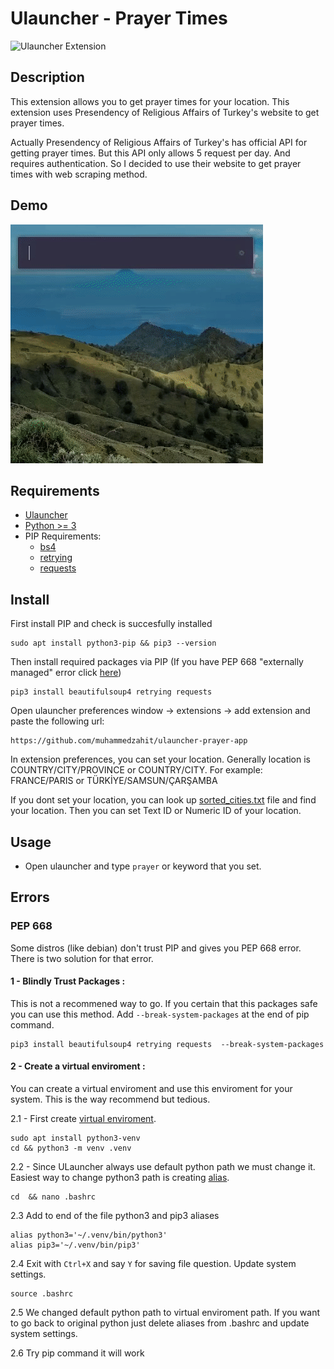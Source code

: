 # Ulauncher - Prayer Times

![Ulauncher Extension](https://img.shields.io/badge/Ulauncher-Extension-green.svg)

## Description

This extension allows you to get prayer times for your location. This extension uses Presendency of Religious Affairs of Turkey's website to get prayer times.

Actually Presendency of Religious Affairs of Turkey's has official API for getting prayer times. But this API only allows 5 request per day. And requires authentication. So I decided to use their website to get prayer times with web scraping method.

## Demo

![demo](video.gif)

## Requirements

- [Ulauncher](https://ulauncher.io/)
- [Python >= 3](https://www.python.org/)
- PIP Requirements:
    - [bs4](https://pypi.org/project/beautifulsoup4/)
    - [retrying](https://pypi.org/project/retrying/)
    - [requests](https://pypi.org/project/requests/)

## Install

First install PIP and check is succesfully installed

```
sudo apt install python3-pip && pip3 --version
```

Then install required packages via PIP (If you have PEP 668 "externally managed" error click [here](#pep-668))

```
pip3 install beautifulsoup4 retrying requests 
```

Open ulauncher preferences window -> extensions -> add extension and paste the following url:

```
https://github.com/muhammedzahit/ulauncher-prayer-app
```

In extension preferences, you can set your location. Generally location is COUNTRY/CITY/PROVINCE or COUNTRY/CITY. For example: FRANCE/PARIS or TÜRKİYE/SAMSUN/ÇARŞAMBA

If you dont set your location, you can look up [sorted_cities.txt](https://github.com/muhammedzahit/ulauncher-prayer-app/blob/main/sorted_cities.txt) file and find your location. Then you can set Text ID or Numeric ID of your location.

## Usage

- Open ulauncher and type `prayer` or keyword that you set.

## Errors

### PEP 668

Some distros (like debian) don't trust PIP and gives you PEP 668 error. There is two solution for that error.

#### 1 - Blindly Trust Packages :

This is not a recommened way to go. If you certain that this packages safe you can use this method. Add `--break-system-packages` at the end of pip command.
```
pip3 install beautifulsoup4 retrying requests  --break-system-packages
```

#### 2 - Create a virtual enviroment :

You can create a virtual enviroment and use this enviroment for your system. This is the way recommend but tedious.

2.1 - First create [virtual enviroment](https://docs.python.org/3/library/venv.html). 
```
sudo apt install python3-venv
cd && python3 -m venv .venv
```

2.2 - Since ULauncher always use default python path we must change it. Easiest way to change python3 path is creating [alias](https://www.baeldung.com/linux/create-alias).
```
cd  && nano .bashrc
```

2.3 Add to end of the file python3 and pip3 aliases
```
alias python3='~/.venv/bin/python3'
alias pip3='~/.venv/bin/pip3'
```

2.4 Exit with `Ctrl+X` and say `Y` for saving file question. Update system settings.
```
source .bashrc
```

2.5 We changed default python path to virtual enviroment path. If you want to go back to original python just delete aliases from .bashrc and update system settings. 

2.6 Try pip command it will work
